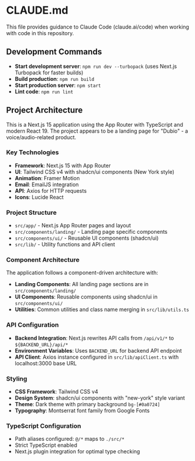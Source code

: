 # CLAUDE.md

This file provides guidance to Claude Code (claude.ai/code) when working with code in this repository.

## Development Commands

- **Start development server**: `npm run dev --turbopack` (uses Next.js Turbopack for faster builds)
- **Build production**: `npm run build`
- **Start production server**: `npm start`
- **Lint code**: `npm run lint`

## Project Architecture

This is a Next.js 15 application using the App Router with TypeScript and modern React 19. The project appears to be a landing page for "Dubio" - a voice/audio-related product.

### Key Technologies
- **Framework**: Next.js 15 with App Router
- **UI**: Tailwind CSS v4 with shadcn/ui components (New York style)
- **Animation**: Framer Motion
- **Email**: EmailJS integration
- **API**: Axios for HTTP requests
- **Icons**: Lucide React

### Project Structure
- `src/app/` - Next.js App Router pages and layout
- `src/components/landing/` - Landing page specific components
- `src/components/ui/` - Reusable UI components (shadcn/ui)
- `src/lib/` - Utility functions and API client

### Component Architecture
The application follows a component-driven architecture with:
- **Landing Components**: All landing page sections are in `src/components/landing/`
- **UI Components**: Reusable components using shadcn/ui in `src/components/ui/`
- **Utilities**: Common utilities and class name merging in `src/lib/utils.ts`

### API Configuration
- **Backend Integration**: Next.js rewrites API calls from `/api/v1/*` to `${BACKEND_URL}/api/*`
- **Environment Variables**: Uses `BACKEND_URL` for backend API endpoint
- **API Client**: Axios instance configured in `src/lib/apiClient.ts` with localhost:3000 base URL

### Styling
- **CSS Framework**: Tailwind CSS v4
- **Design System**: shadcn/ui components with "new-york" style variant
- **Theme**: Dark theme with primary background `bg-[#0a0724]`
- **Typography**: Montserrat font family from Google Fonts

### TypeScript Configuration
- Path aliases configured: `@/*` maps to `./src/*`
- Strict TypeScript enabled
- Next.js plugin integration for optimal type checking